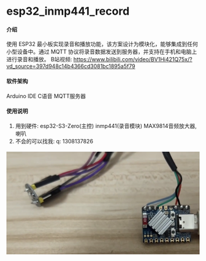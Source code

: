 # esp32_inmp441_record

#### 介绍
使用 ESP32 最小板实现录音和播放功能，该方案设计为模块化，能够集成到任何小型设备中。通过 MQTT 协议将录音数据发送到服务器，并支持在手机和电脑上进行录音和播放。
B站视频: https://www.bilibili.com/video/BV1Hi421Q75x/?vd_source=397d948c14b4366cd3081bc1895a5f79

#### 软件架构
Arduino IDE C语音 MQTT服务器


#### 使用说明

1.  用到硬件: esp32-S3-Zero(主控) inmp441(录音模块) MAX9814音频放大器,喇叭
2.  不会的可以找我: q: 1308137826

![输入图片说明](1716568005888.jpg)